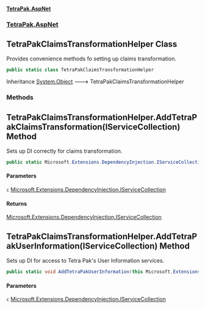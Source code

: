 #### [TetraPak.AspNet](index.md 'index')
### [TetraPak.AspNet](TetraPak_AspNet.md 'TetraPak.AspNet')
## TetraPakClaimsTransformationHelper Class
Provides convenience methods fo setting up claims transformation.  
```csharp
public static class TetraPakClaimsTransformationHelper
```

Inheritance [System.Object](https://docs.microsoft.com/en-us/dotnet/api/System.Object 'System.Object') &#129106; TetraPakClaimsTransformationHelper  
### Methods
<a name='TetraPak_AspNet_TetraPakClaimsTransformationHelper_AddTetraPakClaimsTransformation(Microsoft_Extensions_DependencyInjection_IServiceCollection)'></a>
## TetraPakClaimsTransformationHelper.AddTetraPakClaimsTransformation(IServiceCollection) Method
Sets up DI correctly for claims transformation.  
```csharp
public static Microsoft.Extensions.DependencyInjection.IServiceCollection AddTetraPakClaimsTransformation(this Microsoft.Extensions.DependencyInjection.IServiceCollection c);
```
#### Parameters
<a name='TetraPak_AspNet_TetraPakClaimsTransformationHelper_AddTetraPakClaimsTransformation(Microsoft_Extensions_DependencyInjection_IServiceCollection)_c'></a>
`c` [Microsoft.Extensions.DependencyInjection.IServiceCollection](https://docs.microsoft.com/en-us/dotnet/api/Microsoft.Extensions.DependencyInjection.IServiceCollection 'Microsoft.Extensions.DependencyInjection.IServiceCollection')  
  
#### Returns
[Microsoft.Extensions.DependencyInjection.IServiceCollection](https://docs.microsoft.com/en-us/dotnet/api/Microsoft.Extensions.DependencyInjection.IServiceCollection 'Microsoft.Extensions.DependencyInjection.IServiceCollection')  
  
<a name='TetraPak_AspNet_TetraPakClaimsTransformationHelper_AddTetraPakUserInformation(Microsoft_Extensions_DependencyInjection_IServiceCollection)'></a>
## TetraPakClaimsTransformationHelper.AddTetraPakUserInformation(IServiceCollection) Method
Sets up DI for access to Tetra Pak's User Information services.  
```csharp
public static void AddTetraPakUserInformation(this Microsoft.Extensions.DependencyInjection.IServiceCollection c);
```
#### Parameters
<a name='TetraPak_AspNet_TetraPakClaimsTransformationHelper_AddTetraPakUserInformation(Microsoft_Extensions_DependencyInjection_IServiceCollection)_c'></a>
`c` [Microsoft.Extensions.DependencyInjection.IServiceCollection](https://docs.microsoft.com/en-us/dotnet/api/Microsoft.Extensions.DependencyInjection.IServiceCollection 'Microsoft.Extensions.DependencyInjection.IServiceCollection')  
  
  
